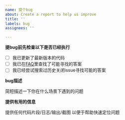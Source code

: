 ```yaml
---
name: 提个bug
about: Create a report to help us improve
title: ''
labels: bug
assignees: ''

---
```


**提bug前先检查以下是否已经执行**
- [ ] 我已更新了最新版本的代码
- [ ] 我已在[FAQ](https://github.com/danni-cool/wechatbot-webhook/issues/72)里查找了可能寻找的答案
- [ ] 我已经尝试搜索过历史关闭issue寻找可能的答案

**bug描述**

简短描述一下你在什么场景下遇到的问题


**提供有用的信息**

提供任何代码片段/日志/输出/截图 以便于帮助快速定位问题
